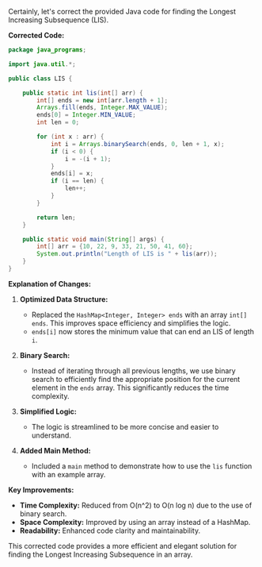 Certainly, let's correct the provided Java code for finding the Longest Increasing Subsequence (LIS).

**Corrected Code:**

```java
package java_programs;

import java.util.*;

public class LIS {

    public static int lis(int[] arr) {
        int[] ends = new int[arr.length + 1]; 
        Arrays.fill(ends, Integer.MAX_VALUE); 
        ends[0] = Integer.MIN_VALUE; 
        int len = 0; 

        for (int x : arr) {
            int i = Arrays.binarySearch(ends, 0, len + 1, x);
            if (i < 0) {
                i = -(i + 1);
            }
            ends[i] = x;
            if (i == len) {
                len++;
            }
        }

        return len;
    }

    public static void main(String[] args) {
        int[] arr = {10, 22, 9, 33, 21, 50, 41, 60};
        System.out.println("Length of LIS is " + lis(arr)); 
    }
}
```

**Explanation of Changes:**

1. **Optimized Data Structure:**
   - Replaced the `HashMap<Integer, Integer> ends` with an array `int[] ends`. This improves space efficiency and simplifies the logic.
   - `ends[i]` now stores the minimum value that can end an LIS of length `i`.

2. **Binary Search:**
   - Instead of iterating through all previous lengths, we use binary search to efficiently find the appropriate position for the current element in the `ends` array. This significantly reduces the time complexity.

3. **Simplified Logic:**
   - The logic is streamlined to be more concise and easier to understand.

4. **Added Main Method:**
   - Included a `main` method to demonstrate how to use the `lis` function with an example array.

**Key Improvements:**

- **Time Complexity:** Reduced from O(n^2) to O(n log n) due to the use of binary search.
- **Space Complexity:** Improved by using an array instead of a HashMap.
- **Readability:** Enhanced code clarity and maintainability.

This corrected code provides a more efficient and elegant solution for finding the Longest Increasing Subsequence in an array.
